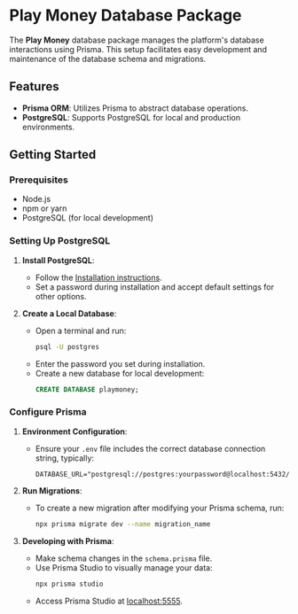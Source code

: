 # Play Money Database Package

The **Play Money** database package manages the platform's database interactions using Prisma. This setup facilitates easy development and maintenance of the database schema and migrations.

## Features

- **Prisma ORM**: Utilizes Prisma to abstract database operations.
- **PostgreSQL**: Supports PostgreSQL for local and production environments.

## Getting Started

### Prerequisites

- Node.js
- npm or yarn
- PostgreSQL (for local development)

### Setting Up PostgreSQL

1. **Install PostgreSQL**:

   - Follow the [Installation instructions](https://www.prisma.io/dataguide/postgresql/setting-up-a-local-postgresql-database).
   - Set a password during installation and accept default settings for other options.

2. **Create a Local Database**:
   - Open a terminal and run:
     ```bash
     psql -U postgres
     ```
   - Enter the password you set during installation.
   - Create a new database for local development:
     ```sql
     CREATE DATABASE playmoney;
     ```

### Configure Prisma

1. **Environment Configuration**:

   - Ensure your `.env` file includes the correct database connection string, typically:
     ```
     DATABASE_URL="postgresql://postgres:yourpassword@localhost:5432/playmoney"
     ```

2. **Run Migrations**:

   - To create a new migration after modifying your Prisma schema, run:
     ```bash
     npx prisma migrate dev --name migration_name
     ```

3. **Developing with Prisma**:
   - Make schema changes in the `schema.prisma` file.
   - Use Prisma Studio to visually manage your data:
     ```bash
     npx prisma studio
     ```
   - Access Prisma Studio at [localhost:5555](http://localhost:5555).
